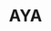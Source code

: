 ---
layout: home

title: AYA
titleTemplate: Android ADB Desktop App

hero:
  name: "AYA"
  text: "Android ADB Desktop App"
  tagline: AYA is a desktop application for easily controlling android devices, which can be considered as a GUI wrapper for ADB.
  actions:
    - theme: brand
      text: Get Started
      link: /guide/
    - theme: alt
      text: Windows
      link: https://release.liriliri.io/AYA-1.7.1-win-x64.exe
    - theme: alt
      text: macOS Apple silicon
      link: https://release.liriliri.io/AYA-1.7.1-mac-arm64.dmg 
    - theme: alt
      text: macOS Intel chip 
      link: https://release.liriliri.io/AYA-1.7.1-mac-x64.dmg 
    - theme: alt
      text: Linux
      link: https://release.liriliri.io/AYA-1.7.1-linux-x86_64.AppImage
  image:
    src: /screenshot.png
    alt: screenshot

features:
  - icon:
      src: /rocket.svg
    title: Easy to Install
    details: Built-in ADB, ready to use upon installation without any additional complicated operations.
  - icon:
      src: /tools.svg
    title: Feature-rich
    details: Divided into multiple panels by category, including app management, performance monitoring, process management, and more.
  - icon:
      src: /easy.svg
    title: Easy to Use
    details: Graphical user interface, one-click operations, no need to input any commands. 
---